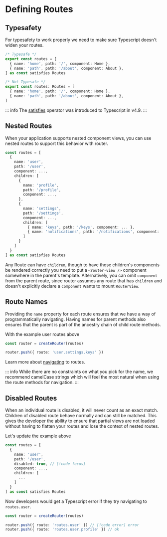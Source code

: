 # Defining Routes

## Typesafety

For typesafety to work properly we need to make sure Typescript doesn't widen your routes.

```ts
/* Typesafe */
export const routes = [
  { name: 'home', path: '/', component: Home },
  { name: 'path', path: '/about', component: About },
] as const satisfies Routes 

/* Not Typesafe */
export const routes: Routes = [
  { name: 'home', path: '/', component: Home },
  { name: 'path', path: '/about', component: About },
]
```

::: info
The [satisfies](https://www.typescriptlang.org/docs/handbook/release-notes/typescript-4-9.html) operator was introduced to Typescript in v4.9.
:::

## Nested Routes

When your application supports nested component views, you can use nested routes to support this behavior with router.  

```ts
const routes = [
  {
    name: 'user',
    path: '/user',
    component: ...,
    children: [
      {
        name: 'profile',
        path: '/profile',
        component: ...,
      },
      {
        name: 'settings',
        path: '/settings',
        component: ...,
        children: [
          { name: 'keys', path: '/keys', component: ... },
          { name: 'notifications', path: '/notifications', component: ... },
        ]
      }
    ]
  }
] as const satisfies Routes
```

Any Route can have `children`, though to have those children's components be rendered correctly you need to put a `<router-view />` component somewhere in the parent's template. Alternatively, you can omit `component` from the parent route, since router assumes any route that has `children` and doesn't explicitly declare a `component` wants to mount `RouterView`.

## Route Names

Providing the `name` property for each route ensures that we have a way of programmatically navigating. Having names for parent methods also ensures that the parent is part of the ancestry chain of child route methods.

With the example user routes above

```ts
const router = createRouter(routes)

router.push({ route: 'user.settings.keys' })
```

Learn more about [navigating](/core-concepts/navigating) to routes.

::: info
While there are no constraints on what you pick for the name, we recommend camelCase strings which will feel the most natural when using the route methods for navigation.
:::

## Disabled Routes

When an individual route is disabled, it will never count as an exact match. Children of disabled route behave normally and can still be matched. This gives the developer the ability to ensure that partial views are not loaded without having to flatten your routes and lose the context of nested routes.

Let's update the example above

```ts
const routes = [
  {
    name: 'user',
    path: '/user',
    disabled: true, // [!code focus] 
    component: ...,
    children: [
      ...
    ]
  }
] as const satisfies Routes
```

Now developers would get a Typescript error if they try navigating to `routes.user`.

```ts
const router = createRouter(routes)

router.push({ route: 'routes.user' }) // [!code error] error
router.push({ route: 'routes.user.profile' }) // ok
```
